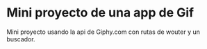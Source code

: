 # Mini proyecto de una app de Gif

Mini proyecto usando la api de Giphy.com con rutas de wouter y un buscador.

